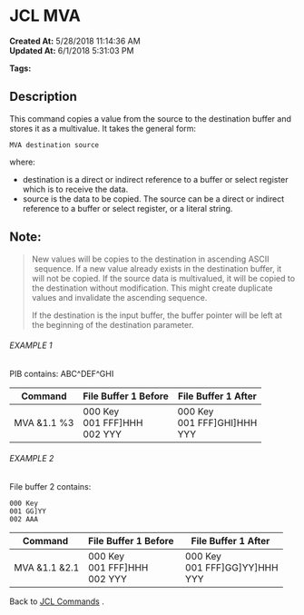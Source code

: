 # JCL MVA

**Created At:** 5/28/2018 11:14:36 AM  
**Updated At:** 6/1/2018 5:31:03 PM  

**Tags:**
<badge text='copy' vertical='middle' />
<badge text='jcl' vertical='middle' />
<badge text='buffer' vertical='middle' />
<badge text='file' vertical='middle' />

## Description 

This command copies a value from the source to the destination buffer and stores it as a multivalue. It takes the general form:

```
MVA destination source
```

where:

- destination is a direct or indirect reference to a buffer or select register which is to receive the data.
- source is the data to be copied. The source can be a direct or indirect reference to a buffer or select register, or a literal string.




## Note:


> New values will be copies to the destination in ascending ASCII  sequence. If a new value already exists in the destination buffer, it will not be copied. If the source data is multivalued, it will be copied to the destination without modification. This might create duplicate values and invalidate the ascending sequence.
> 
> If the destination is the input buffer, the buffer pointer will be left at the beginning of the destination parameter.




###### EXAMPLE 1

PIB contains: ABC^DEF^GHI


| Command<br> | File Buffer 1 Before<br> | File Buffer 1 After<br> |
| --- | --- | --- |
| MVA &1.1 %3<br> | 000 Key<br>001 FFF]HHH<br>002 YYY<br> | 000 Key<br>001 FFF]GHI]HHH<br>YYY<br> |




###### EXAMPLE 2

File buffer 2 contains:

```
000 Key
001 GG]YY
002 AAA
```


| Command  | File Buffer 1 Before  | File Buffer 1 After  |
| --- | --- | --- |
| MVA &1.1 &2.1<br> | 000 Key<br>001 FFF]HHH<br>002 YYY<br> | 000 Key<br>001 FFF]GG]YY]HHH<br>YYY<br> |




Back to [JCL Commands](jcl-commands) .




